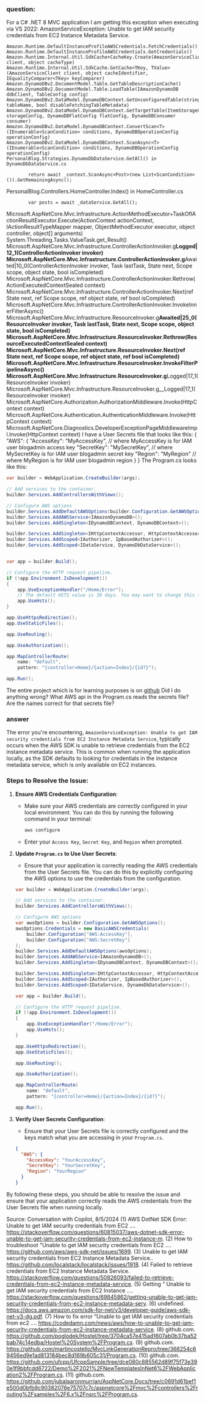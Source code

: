 ### question:

For a C# .NET 8 MVC application I am getting this exception when executing via VS 2022:
AmazonServiceException: Unable to get IAM security credentials from EC2 Instance Metadata Service.

    Amazon.Runtime.DefaultInstanceProfileAWSCredentials.FetchCredentials()
    Amazon.Runtime.DefaultInstanceProfileAWSCredentials.GetCredentials()
    Amazon.Runtime.Internal.Util.SdkCache+CacheKey.Create(AmazonServiceClient client, object cacheType)
    Amazon.Runtime.Internal.Util.SdkCache.GetCache<TKey, TValue>(AmazonServiceClient client, object cacheIdentifier, IEqualityComparer<TKey> keyComparer)
    Amazon.DynamoDBv2.DocumentModel.Table.GetTableDescriptionCache()
    Amazon.DynamoDBv2.DocumentModel.Table.LoadTable(IAmazonDynamoDB ddbClient, TableConfig config)
    Amazon.DynamoDBv2.DataModel.DynamoDBContext.GetUnconfiguredTable(string tableName, bool disableFetchingTableMetadata)
    Amazon.DynamoDBv2.DataModel.DynamoDBContext.GetTargetTable(ItemStorageConfig storageConfig, DynamoDBFlatConfig flatConfig, DynamoDBConsumer consumer)
    Amazon.DynamoDBv2.DataModel.DynamoDBContext.ConvertScan<T>(IEnumerable<ScanCondition> conditions, DynamoDBOperationConfig operationConfig)
    Amazon.DynamoDBv2.DataModel.DynamoDBContext.ScanAsync<T>(IEnumerable<ScanCondition> conditions, DynamoDBOperationConfig operationConfig)
    PersonalBlog.Strategies.DynamoDbDataService.GetAll() in DynamoDbDataService.cs

            return await _context.ScanAsync<Post>(new List<ScanCondition>()).GetRemainingAsync();

PersonalBlog.Controllers.HomeController.Index() in HomeController.cs

            var posts = await _dataService.GetAll();

Microsoft.AspNetCore.Mvc.Infrastructure.ActionMethodExecutor+TaskOfIActionResultExecutor.Execute(ActionContext actionContext, IActionResultTypeMapper mapper, ObjectMethodExecutor executor, object controller, object[] arguments)
System.Threading.Tasks.ValueTask<TResult>.get_Result()
Microsoft.AspNetCore.Mvc.Infrastructure.ControllerActionInvoker.<InvokeActionMethodAsync>g**Logged|12_1(ControllerActionInvoker invoker)
Microsoft.AspNetCore.Mvc.Infrastructure.ControllerActionInvoker.<InvokeNextActionFilterAsync>g**Awaited|10_0(ControllerActionInvoker invoker, Task lastTask, State next, Scope scope, object state, bool isCompleted)
Microsoft.AspNetCore.Mvc.Infrastructure.ControllerActionInvoker.Rethrow(ActionExecutedContextSealed context)
Microsoft.AspNetCore.Mvc.Infrastructure.ControllerActionInvoker.Next(ref State next, ref Scope scope, ref object state, ref bool isCompleted)
Microsoft.AspNetCore.Mvc.Infrastructure.ControllerActionInvoker.InvokeInnerFilterAsync()
Microsoft.AspNetCore.Mvc.Infrastructure.ResourceInvoker.<InvokeNextResourceFilter>g**Awaited|25_0(ResourceInvoker invoker, Task lastTask, State next, Scope scope, object state, bool isCompleted)
Microsoft.AspNetCore.Mvc.Infrastructure.ResourceInvoker.Rethrow(ResourceExecutedContextSealed context)
Microsoft.AspNetCore.Mvc.Infrastructure.ResourceInvoker.Next(ref State next, ref Scope scope, ref object state, ref bool isCompleted)
Microsoft.AspNetCore.Mvc.Infrastructure.ResourceInvoker.InvokeFilterPipelineAsync()
Microsoft.AspNetCore.Mvc.Infrastructure.ResourceInvoker.<InvokeAsync>g**Logged|17_1(ResourceInvoker invoker)
Microsoft.AspNetCore.Mvc.Infrastructure.ResourceInvoker.<InvokeAsync>g\_\_Logged|17_1(ResourceInvoker invoker)
Microsoft.AspNetCore.Authorization.AuthorizationMiddleware.Invoke(HttpContext context)
Microsoft.AspNetCore.Authentication.AuthenticationMiddleware.Invoke(HttpContext context)
Microsoft.AspNetCore.Diagnostics.DeveloperExceptionPageMiddlewareImpl.Invoke(HttpContext context)
I have a User Secrets file that looks like this:
{
"AWS": {
"AccessKey": "MyAccessKey", // where MyAccessKey is for IAM user blogadmin access key
"SecretKey": "MySecretKey", // where MySecretKey is for IAM user blogadmin secret key
"Region": "MyRegion" // where MyRegion is for IAM user blogadmin region
}
}
The Program.cs looks like this:

```csharp
var builder = WebApplication.CreateBuilder(args);

// Add services to the container.
builder.Services.AddControllersWithViews();

// Configure AWS options
builder.Services.AddDefaultAWSOptions(builder.Configuration.GetAWSOptions());
builder.Services.AddAWSService<IAmazonDynamoDB>();
builder.Services.AddSingleton<IDynamoDBContext, DynamoDBContext>();

builder.Services.AddSingleton<IHttpContextAccessor, HttpContextAccessor>();
builder.Services.AddScoped<IAuthorizer, IpBasedAuthorizer>();
builder.Services.AddScoped<IDataService, DynamoDbDataService>();


var app = builder.Build();

// Configure the HTTP request pipeline.
if (!app.Environment.IsDevelopment())
{
    app.UseExceptionHandler("/Home/Error");
    // The default HSTS value is 30 days. You may want to change this for production scenarios, see https://aka.ms/aspnetcore-hsts.
    app.UseHsts();
}

app.UseHttpsRedirection();
app.UseStaticFiles();

app.UseRouting();

app.UseAuthorization();

app.MapControllerRoute(
    name: "default",
    pattern: "{controller=Home}/{action=Index}/{id?}");

app.Run();
```

The entire project which is for learning purposes is on [github](https://github.com/elderdo/PersonalBlog)
Did I do anything wrong? What AWS api in the Program.cs reads the secrets file? Are the names correct for that secrets file?

### answer

The error you're encountering, `AmazonServiceException: Unable to get IAM security credentials from EC2 Instance Metadata Service`, typically occurs when the AWS SDK is unable to retrieve credentials from the EC2 instance metadata service. This is common when running the application locally, as the SDK defaults to looking for credentials in the instance metadata service, which is only available on EC2 instances.

### Steps to Resolve the Issue:

1. **Ensure AWS Credentials Configuration**:

   - Make sure your AWS credentials are correctly configured in your local environment. You can do this by running the following command in your terminal:
     ```sh
     aws configure
     ```
   - Enter your `Access Key`, `Secret Key`, and `Region` when prompted.

2. **Update `Program.cs` to Use User Secrets**:

   - Ensure that your application is correctly reading the AWS credentials from the User Secrets file. You can do this by explicitly configuring the AWS options to use the credentials from the configuration.

   ```csharp
   var builder = WebApplication.CreateBuilder(args);

   // Add services to the container.
   builder.Services.AddControllersWithViews();

   // Configure AWS options
   var awsOptions = builder.Configuration.GetAWSOptions();
   awsOptions.Credentials = new BasicAWSCredentials(
       builder.Configuration["AWS:AccessKey"],
       builder.Configuration["AWS:SecretKey"]
   );
   builder.Services.AddDefaultAWSOptions(awsOptions);
   builder.Services.AddAWSService<IAmazonDynamoDB>();
   builder.Services.AddSingleton<IDynamoDBContext, DynamoDBContext>();

   builder.Services.AddSingleton<IHttpContextAccessor, HttpContextAccessor>();
   builder.Services.AddScoped<IAuthorizer, IpBasedAuthorizer>();
   builder.Services.AddScoped<IDataService, DynamoDbDataService>();

   var app = builder.Build();

   // Configure the HTTP request pipeline.
   if (!app.Environment.IsDevelopment())
   {
       app.UseExceptionHandler("/Home/Error");
       app.UseHsts();
   }

   app.UseHttpsRedirection();
   app.UseStaticFiles();

   app.UseRouting();

   app.UseAuthorization();

   app.MapControllerRoute(
       name: "default",
       pattern: "{controller=Home}/{action=Index}/{id?}");

   app.Run();
   ```

3. **Verify User Secrets Configuration**:

   - Ensure that your User Secrets file is correctly configured and the keys match what you are accessing in your `Program.cs`.

   ```json
   {
     "AWS": {
       "AccessKey": "YourAccessKey",
       "SecretKey": "YourSecretKey",
       "Region": "YourRegion"
     }
   }
   ```

By following these steps, you should be able to resolve the issue and ensure that your application correctly reads the AWS credentials from the User Secrets file when running locally.

Source: Conversation with Copilot, 8/5/2024
(1) AWS DotNet SDK Error: Unable to get IAM security credentials from EC2 .... https://stackoverflow.com/questions/60815037/aws-dotnet-sdk-error-unable-to-get-iam-security-credentials-from-ec2-instance-m.
(2) How to troubleshoot "Unable to get IAM security credentials from EC2 .... https://github.com/aws/aws-sdk-net/issues/1699.
(3) Unable to get IAM security credentials from EC2 Instance Metadata Service.. https://github.com/localstack/localstack/issues/1918.
(4) Failed to retrieve credentials from EC2 Instance Metadata Service. https://stackoverflow.com/questions/50826093/failed-to-retrieve-credentials-from-ec2-instance-metadata-service.
(5) Getting “ Unable to get IAM security credentials from EC2 Instance .... https://stackoverflow.com/questions/69845862/getting-unable-to-get-iam-security-credentials-from-ec2-instance-metadata-serv.
(6) undefined. https://docs.aws.amazon.com/sdk-for-net/v3/developer-guide/aws-sdk-net-v3-dg.pdf.
(7) How to fix error “Unable to get IAM security credentials from ec2 .... https://codedamn.com/news/aws/how-to-unable-to-get-iam-security-credentials-from-ec2-instance-metadata-service.
(8) github.com. https://github.com/poglodek/Hostel/tree/3704ca57e415ad1607ab0b37ba52bab74c14edba/Hostel%20System%2FProgram.cs.
(9) github.com. https://github.com/martincostello/MvcLinkGenerationRepro/tree/368254c69456ed9e1ad813184bec8d169b605c31/Program.cs.
(10) github.com. https://github.com/ufcpp/UfcppSample/tree/dce080c885562d89f75f73e390e1f9bbfcdd6722/Demo%2F2021%2FNewTemplatesInNet6%2FWebApplication2%2FProgram.cs.
(11) github.com. https://github.com/jubalaaronmurrian/AspNetCore.Docs/tree/c0691d61bef1e500d0bfb9c90382076e75707c7c/aspnetcore%2Fmvc%2Fcontrollers%2Frouting%2Fsamples%2F6.x%2Fnsrc%2FProgram.cs.
